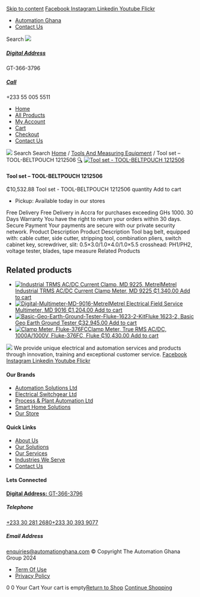 [Skip to content](https://store.automationghana.com/product/tool-set-tool-beltpouch-1212506/#content)
[ Facebook ](https://www.facebook.com/automationgh/) [ Instagram ](https://www.instagram.com/automationgh/) [ Linkedin ](https://www.linkedin.com/company/the-automation-ghana-limited/) [ Youtube ](https://www.youtube.com/channel/UCurrRDUSm5oIW39VXjn1u0w) [ Flickr ](https://www.flickr.com/photos/181794037@N07/)
  * [ Automation Ghana ](https://automationghana.com)
  * [ Contact Us ](https://store.automationghana.com/contact/)


Search
[ ![](https://store.automationghana.com/wp-content/uploads/2024/04/Website-TAGG-Logo-BLUE.png) ](https://store.automationghana.com/)
[ ](https://maps.app.goo.gl/m4xeaagWCNbLk4jM6)
#####  [ Digital Address ](https://maps.app.goo.gl/m4xeaagWCNbLk4jM6)
GT-366-3796 
[ ](tel:+233550055511)
#####  [ Call ](tel:+233550055511)
+233 55 005 5511 
  * [Home](https://store.automationghana.com/)
  * [All Products](https://store.automationghana.com/shop/)
  * [My Account](https://store.automationghana.com/my-account/)
  * [Cart](https://store.automationghana.com/cart/)
  * [Checkout](https://store.automationghana.com/checkout/)
  * [Contact Us](https://store.automationghana.com/contact/)


[![](https://store.automationghana.com/wp-content/uploads/2024/04/AutomationGhana_logo_white.png)](https://store.automationghana.com)
Search
Search
[Home](https://store.automationghana.com) / [Tools And Measuring Equipment](https://store.automationghana.com/product-category/tools-and-measuring-equipment/) / Tool set – TOOL-BELTPOUCH 1212506
[🔍](https://store.automationghana.com/product/tool-set-tool-beltpouch-1212506/)
[![Tool set - TOOL-BELTPOUCH 1212506](https://store.automationghana.com/wp-content/uploads/2025/02/BELTPOUCH-600x632.png)](https://store.automationghana.com/wp-content/uploads/2025/02/BELTPOUCH.png)
####  Tool set – TOOL-BELTPOUCH 1212506 
₵10,532.88
Tool set - TOOL-BELTPOUCH 1212506 quantity
Add to cart
  * Pickup: Available today in our stores


Free Delivery 
Free Delivery in Accra for purchases exceeding GHs 1000. 
30 Days Warranty 
You have the right to return your orders within 30 days. 
Secure Payment 
Your payments are secure with our private security network. 
Product Description
Product Description
Tool bag belt, equipped with: cable cutter, side cutter, stripping tool, combination pliers, switch cabinet key, screwdriver, slit: 0.5×3.0/1.0×4.0/1.0×5.5 crosshead: PH1/PH2, voltage tester, blades, tape measure
Related Products 
## Related products
  * [![Industrial TRMS AC/DC Current Clamp, MD 9225, Metrel](https://store.automationghana.com/wp-content/uploads/2020/04/Industrial-TRMS-AC-DC-Current-Clamp-MD-9225-Metrel-300x300.png)Metrel Industrial TRMS AC/DC Current Clamp Meter, MD 9225 ₵1,340.00 ](https://store.automationghana.com/product/industrial-trms-ac-dc-current-clamp-md-9225-metrel/)
[Add to cart](https://store.automationghana.com/product/tool-set-tool-beltpouch-1212506/?add-to-cart=2006)
  * [![Digital-Multimeter-MD-9016-Metrel](https://store.automationghana.com/wp-content/uploads/2020/04/Digital-Multimeter-MD-9016-Metrel-300x300.png)Metrel Electrical Field Service Multimeter, MD 9016 ₵1,204.00 ](https://store.automationghana.com/product/digital-multimeter-md-9016-metrel/)
[Add to cart](https://store.automationghana.com/product/tool-set-tool-beltpouch-1212506/?add-to-cart=2001)
  * [![Basic-Geo-Earth-Ground-Tester-Fluke-1623-2-Kit](https://store.automationghana.com/wp-content/uploads/2020/04/Basic-Geo-Earth-Ground-Tester-Fluke-1623-2-Kit-Fluke-300x300.png)Fluke 1623-2, Basic Geo Earth Ground Tester ₵32,945.00 ](https://store.automationghana.com/product/basic-geo-earth-ground-tester-fluke-1623-2-kit-fluke/)
[Add to cart](https://store.automationghana.com/product/tool-set-tool-beltpouch-1212506/?add-to-cart=1992)
  * [![Clamp Meter, Fluke-376FC](https://store.automationghana.com/wp-content/uploads/2020/04/Clamp-Meter-Fluke-376FC-Fluke-300x300.png)Clamp Meter, True RMS AC/DC, 1000A/1000V, Fluke-376FC, Fluke ₵10,430.00 ](https://store.automationghana.com/product/clamp-meter-fluke-376fc-fluke/)
[Add to cart](https://store.automationghana.com/product/tool-set-tool-beltpouch-1212506/?add-to-cart=1993)


![](https://store.automationghana.com/wp-content/uploads/2024/04/AutomationGhana_logo_white.png)
We provide unique electrical and automation services and products through innovation, training and exceptional customer service.
[ Facebook ](https://www.facebook.com/automationgh/) [ Instagram ](https://www.instagram.com/automationgh/) [ Linkedin ](https://www.linkedin.com/company/the-automation-ghana-limited/) [ Youtube ](https://www.youtube.com/channel/UCurrRDUSm5oIW39VXjn1u0w) [ Flickr ](https://www.flickr.com/photos/181794037@N07/)
#### Our Brands
  * [ Automation Solutions Ltd ](https://store.automationghana.com/product/tool-set-tool-beltpouch-1212506/)
  * [ Electrical Switchgear Ltd ](https://store.automationghana.com/product/tool-set-tool-beltpouch-1212506/)
  * [ Process & Plant Automation Ltd ](https://store.automationghana.com/product/tool-set-tool-beltpouch-1212506/)
  * [ Smart Home Solutions ](https://store.automationghana.com/product/tool-set-tool-beltpouch-1212506/)
  * [ Our Store ](https://store.automationghana.com/product/tool-set-tool-beltpouch-1212506/)


#### Quick Links
  * [ About Us ](https://store.automationghana.com/product/tool-set-tool-beltpouch-1212506/)
  * [ Our Solutions ](https://store.automationghana.com/product/tool-set-tool-beltpouch-1212506/)
  * [ Our Services ](https://store.automationghana.com/product/tool-set-tool-beltpouch-1212506/)
  * [ Industries We Serve ](https://store.automationghana.com/product/tool-set-tool-beltpouch-1212506/)
  * [ Contact Us ](https://store.automationghana.com/product/tool-set-tool-beltpouch-1212506/)


#### Lets Connected
[**Digital Address:** GT-366-3796](https://maps.app.goo.gl/m4xeaagWCNbLk4jM6)
#####  Telephone 
[ +233 30 281 2680](tel:+233302812680)[+233 30 393 9077](https://store.automationghana.com/product/tool-set-tool-beltpouch-1212506/+233303939077)
#####  Email Address 
enquiries@automationghana.com 
© Copyright The Automation Ghana Group 2024
  * [ Term Of Use ](https://store.automationghana.com/product/tool-set-tool-beltpouch-1212506/)
  * [ Privacy Policy ](https://store.automationghana.com/product/tool-set-tool-beltpouch-1212506/)


0
0
Your Cart
Your cart is empty[Return to Shop](https://store.automationghana.com/shop/)
[Continue Shopping](https://store.automationghana.com/product/tool-set-tool-beltpouch-1212506/)

